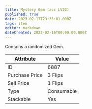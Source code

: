 ```yaml
---
title: Mystery Gem (acc LV22)
published: true
date: 2023-02-17T23:35:01.000Z
tags: item
editor: markdown
dateCreated: 2023-02-16T00:00:00.000Z
---
```


Contains a randomized Gem.

|Attribute|Value|
|-|-|
|ID|6887|
|Purchase Price|3 Flips|
|Sell Price|1 Flips|
|Type|Consumable|
|Stackable|Yes|

